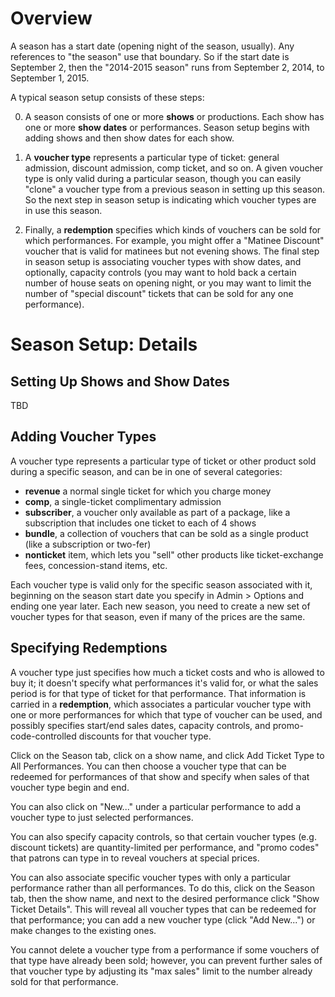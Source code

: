 # Overview

A season has a start date (opening night of the season, usually).  Any references to "the season" use that boundary.  So if the start date is September 2, then the "2014-2015 season" runs from September 2, 2014, to September 1, 2015.

A typical season setup consists of these steps:

0. A season consists of one or more **shows** or productions.  Each show has one or more **show dates** or performances.  Season setup begins with adding shows and then show dates for each show.

0. A **voucher type** represents a particular type of ticket: general admission, discount admission, comp ticket, and so on.  A given voucher type is only valid during a particular season, though you can easily "clone" a voucher type from a previous season in setting up this season.  So the next step in season setup is indicating which voucher types are in use this season.

0.  Finally, a **redemption** specifies which kinds of vouchers can be sold for which performances.  For example, you might offer a "Matinee Discount" voucher that is valid for matinees but not evening shows.  The final step in season setup is associating voucher types with show dates, and optionally, capacity controls (you may want to hold back a certain number of house seats on opening night, or you may want to limit the number of "special discount" tickets that can be sold for any one performance).

# Season Setup: Details

## Setting Up Shows and Show Dates

TBD

## Adding Voucher Types

A voucher type represents a particular type of ticket or other product sold during a specific season, and can be in one of several categories:
* **revenue** a normal single ticket for which you charge money
* **comp**, a single-ticket complimentary admission
* **subscriber**, a voucher only available as part of a package, like a subscription that includes one ticket to each of 4 shows
* **bundle**, a collection of  vouchers that can be sold as a single product (like a subscription or two-fer)
* **nonticket** item, which lets you "sell" other products like ticket-exchange fees, concession-stand items, etc.

Each voucher type is valid only for the specific season associated with it, beginning on the season start date you specify in Admin > Options and ending one year later.  Each new season, you need to create a new set of voucher types for that season, even if many of the prices are the same.

## Specifying Redemptions

A voucher type just specifies how much a ticket costs and who is allowed to buy it; it doesn't specify what performances it's valid for, or what the sales period is for that type of ticket for that performance. That information is carried in a **redemption**, which associates a particular voucher type with one or more performances for which that type of voucher can be used, and possibly specifies start/end sales dates, capacity controls, and promo-code-controlled discounts for that voucher type.

Click on the Season tab, click on a show name, and click Add Ticket Type to All Performances.  You can then choose a voucher type that can be redeemed for performances of that show and specify when sales of that voucher type begin and end.

You can also click on "New..." under a particular performance to add a voucher type to just selected performances.

You can also specify capacity controls, so that certain voucher types (e.g. discount tickets) are quantity-limited per performance, and "promo codes" that patrons can type in to reveal vouchers at special prices.

You can also associate specific voucher types with only a particular performance rather than all performances.  To do this, click on the Season tab, then the show name, and next to the desired performance click "Show Ticket Details".  This will reveal all voucher types that can be redeemed for that performance; you can add a new voucher type (click "Add New...") or make changes to the existing ones.  

You cannot delete a voucher type from a performance if some vouchers of that type have already been sold; however, you can prevent further sales of that voucher type by adjusting its "max sales" limit to the number already sold for that performance.
